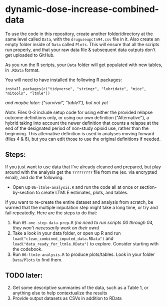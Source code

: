 # dynamic-dose-increase-combined-data

To use the code in this repository, create another folder/directory at the same level called `Data`, with the `druguseupctn94.csv` file in it. Also create an empty folder inside of `Data` called `Plots`. This will ensure that all the scripts run properly, and that your raw data file & subsequent data outputs don't get uploaded to GitHub.

As you run the R scripts, your `Data` folder will get populated with new tables, in `.RData` format.

You will need to have installed the following R packages:

`install.packages(c("tidyverse", "stringr", "lubridate", "mice", "mitools", "ltmle"))`

*and maybe later: ("survival", "table1"), but not yet*

*Note:* Files 0-3 include setup code for using either the provided relapse outcome definitions only, or using our own definition ("Alternative"), a hybrid taking into account the newer definition that counts a relapse at the end of the designated period of non-study opioid use, rather than the beginning. This alternative definition is used in analyses moving forward (files 4 & 6), but you can edit those to use the original definitions if needed.

## Steps:

If you just want to use data that I've already cleaned and prepared, but play around with the analysis get the `?????????` file from me (ex. via encrypted email), and do the following:

* Open up `06-ltmle-analysis.R` and run the code all at once or section-by-section to create LTMLE estimates, plots, and tables.


If you want to re-create the entire dataset and analysis from scratch, be warned that the multiple imputation step might take a long time, or try and fail repeatedly. Here are the steps to do that:

1. Run `05-one-step-data-prep.R` *(no need to run scripts 00 through 04, they won't necessarily work on their own)*
2. Take a look in your data folder, or open up R and run `load("clean_combined_imputed_data.RData")` and `load("data_ready_for_ltmle.RData")` to explore. Consider starting with the codebook.
3. Run `06-ltmle-analysis.R` to produce plots/tables. Look in your folder `Data/Plots` to find them.


## TODO later:

2. Get some descriptive summaries of the data, such as a Table 1, or anything else to help contextualize the results
4. Provide output datasets as CSVs in addition to RData

